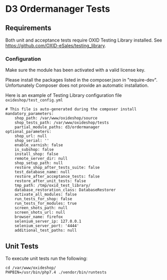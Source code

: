 # D3 Ordermanager Tests

## Requirements

Both unit and acceptance tests require OXID Testing Library installed.
See https://github.com/OXID-eSales/testing_library.

### Configuration

Make sure the module has been activated with a valid license key.

Please install the packages listed in the composer.json in "require-dev". Unfortunately Composer does not provide an automatic installation.

Here is an example of Testing Library configuration file `oxideshop/test_config.yml`

```
# This file is auto-generated during the composer install
mandatory_parameters:
    shop_path: /var/www/oxideshop/source
    shop_tests_path: /var/www/oxideshop/tests
    partial_module_paths: d3/ordermanager
optional_parameters:
    shop_url: null
    shop_serial: ''
    enable_varnish: false
    is_subshop: false
    install_shop: false
    remote_server_dir: null
    shop_setup_path: null
    restore_shop_after_tests_suite: false
    test_database_name: null
    restore_after_acceptance_tests: false
    restore_after_unit_tests: false
    tmp_path: /tmp/oxid_test_library/
    database_restoration_class: DatabaseRestorer
    activate_all_modules: false
    run_tests_for_shop: false
    run_tests_for_modules: true
    screen_shots_path: null
    screen_shots_url: null
    browser_name: firefox
    selenium_server_ip: 127.0.0.1
    selenium_server_port: '4444'
    additional_test_paths: null
```

## Unit Tests

To execute unit tests run the following:

```
cd /var/www/oxideshop/
PHPBIN=/usr/bin/php7.4 ./vendor/bin/runtests
```
